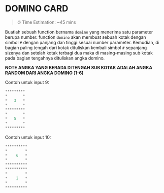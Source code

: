 # DOMINO CARD

> ⏰ Time Estimation: ~45 mins

Buatlah sebuah function bernama `domino` yang menerima satu parameter berupa number.
function `domino` akan membuat sebuah kotak dengan simbol `#` dengan panjang dan tinggi sesuai number parameter.
Kemudian, di bagian paling tengah dari kotak dituliskan kembali simbol `#` sepanjang sizenya dan setelah kotak terbagi
dua maka di masing-masing sub kotak pada bagian tengahnya dituliskan angka domino.



**NOTE ANGKA YANG BERADA DITENGAH SUB KOTAK ADALAH ANGKA RANDOM DARI ANGKA DOMINO (1-6)**

Contoh untuk input 9:
```javascript
*********
*       *
*   3   *
*       *
*********
*       *
*   5   *
*       *
*********
```

Contoh untuk input 10:
```javascript
**********
*        *
*    6   *
*        *
**********
**********
*        *
*    2   *
*        *
**********
```
